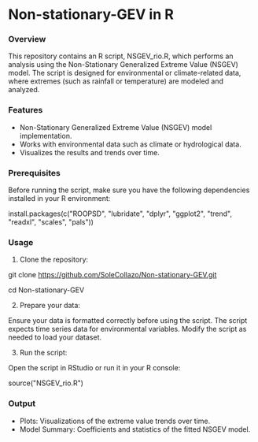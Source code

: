 # Non-stationary-GEV in R

### Overview
This repository contains an R script, NSGEV_rio.R, which performs an analysis using the Non-Stationary Generalized Extreme Value (NSGEV) model. The script is designed for environmental or climate-related data, where extremes (such as rainfall or temperature) are modeled and analyzed.

### Features
* Non-Stationary Generalized Extreme Value (NSGEV) model implementation.
* Works with environmental data such as climate or hydrological data.
* Visualizes the results and trends over time.

### Prerequisites
Before running the script, make sure you have the following dependencies installed in your R environment:

install.packages(c("ROOPSD", "lubridate", "dplyr", "ggplot2", "trend", "readxl", "scales", "pals"))

### Usage
1) Clone the repository:

git clone https://github.com/SoleCollazo/Non-stationary-GEV.git

cd Non-stationary-GEV

2) Prepare your data:

Ensure your data is formatted correctly before using the script. The script expects time series data for environmental variables. Modify the script as needed to load your dataset.

3) Run the script:

Open the script in RStudio or run it in your R console:

source("NSGEV_rio.R")

### Output
* Plots: Visualizations of the extreme value trends over time.
* Model Summary: Coefficients and statistics of the fitted NSGEV model.
